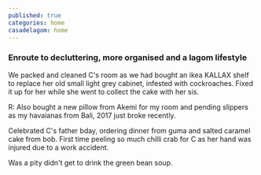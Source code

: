 ```yaml
---
published: true
categories: home
casadelagom: home
---
```

### Enroute to decluttering, more organised and a lagom lifestyle

We packed and cleaned C's room as we had bought an ikea KALLAX shelf to replace her old small light grey cabinet, infested with cockroaches. Fixed it up for her while she went to collect the cake with her sis.

R: Also bought a new pillow from Akemi for my room and pending slippers as my havaianas from Bali, 2017 just broke recently.

Celebrated C's father bday, ordering dinner from guma and salted caramel cake from bob. First time peeling so much chilli crab for C as her hand was injured due to a work accident.

Was a pity didn't get to drink the green bean soup.
